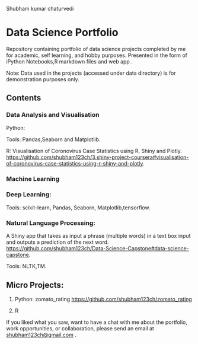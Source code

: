  Shubham kumar chaturvedi
 # Data Science Portfolio
Repository containing portfolio of data science projects completed by me for academic, self learning, and hobby purposes. Presented in the form of iPython Notebooks,R markdown files and web app .

Note: Data used in the projects (accessed under data directory) is for demonstration purposes only.

##  Contents
###  Data Analysis and Visualisation

Python:


Tools: Pandas,Seaborn and Matplotlib.

R:
Visualisation of Coronovirus Case Statistics using R, Shiny and Plotly.
https://github.com/shubham123ch/3.shiny-project-coursera#visualisation-of-coronovirus-case-statistics-using-r-shiny-and-plotly.

###   Machine Learning



###  Deep Learning: 


Tools: scikit-learn, Pandas, Seaborn, Matplotlib,tensorflow.

### Natural Language Processing:

A Shiny app that takes as input a phrase (multiple words) in a text box input and outputs a prediction of the next word.
https://github.com/shubham123ch/Data-Science-Capstone#data-science-capstone.

Tools: NLTK,TM.

##  Micro Projects:
1. Python:
zomato_rating
https://github.com/shubham123ch/zomato_rating



2. R



If you liked what you saw, want to have a chat with me about the portfolio, work opportunities, or collaboration, please send an email at shubham123ch@gmail.com .

